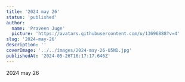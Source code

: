 ```yaml
---
title: '2024 may 26'
status: 'published'
author:
  name: 'Praveen Juge'
  picture: 'https://avatars.githubusercontent.com/u/13696888?v=4'
slug: '2024-may-26'
description: ''
coverImage: '../../images/2024-may-26-U5ND.jpg'
publishedAt: '2024-05-26T16:17:17.646Z'
---
```


2024 may 26